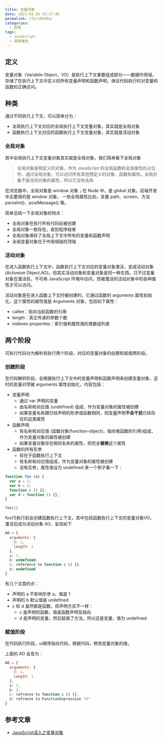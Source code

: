 ```yaml
---
title: 变量对象
date: 2021-03-26 15:17:46
permalink: /fe/16829a/
categories:
  - 前端
tags:
  - JavaScript
  - 调用堆栈
---
```

## 定义
变量对象（Variable Object，VO）是执行上下文重要组成部分——数据作用域，存储了在执行上下文中定义的所有变量声明和函数声明，保证代码执行时对变量和函数的正确访问。

## 种类
通过不同执行上下文，可以简单分为：
- 全局执行上下文对应的全局执行上下文变量对象，其实就是全局对象
- 函数执行上下文对应的函数执行上下文变量对象，其实就是活动对象

### 全局对象
其中全局执行上下文变量对象其实就是全局对象，我们简单看下全局对象
> 全局对象是预定义的对象，作为 JavaScript 的全局函数和全局属性的占位符，通过全局对象，可以访问所有其他预定义的对象、函数和属性。全局对象不是任何对象的属性，所以它没有名称

在浏览器中，全局对象是 window 对象；在 Node 中，是 global 对象。前端开发中主要用的是 window 对象，
一些全局属性比如，变量 path、screen，方法 parseInt()、postMessage() 等。

简单总结一下全局对象的特点：
- 全局对象在执行所有代码前被创建
- 全局对象一致存在，直到程序结束
- 全局对象保存了全局上下文中所有的变量和函数声明
- 全局变量对象位于作用域链的顶端

### 活动对象
在进入函数执行上下文中，函数执行上下文对应的变量对象激活，变成活动对象(Activeion Object,AO)。但其实活动对象和变量对象是同一种东西，只不过变量对象在激活前，不可再 JavaScript 环境中访问，而被激活的活动对象中的各种属性才可以访问。

活动对象是在进入函数上下文时被创建的，它通过函数的 arguments 属性初始化，这个属性的属性值是 Arguments 对象，包括如下属性：
- callee：指向当前函数的引用
- length：真正传递的参数个数
- indexes-properties：索引值和属性值的类数组列表

## 两个阶段
可执行代码分为解析和执行两个阶段，对应的变量对象的创建和赋值两阶段。

### 创建阶段
在代码解析阶段，会根据执行上下文中的变量声明和函数声明来创建变量对象，这时的变量对项被 arguments 属性初始化，内容包括：
- 变量声明
  - 通过 var 声明的变量
  - 由名称和对应值 (undefined) 组成，作为变量对象的属性被创建
  - 如果变量名称跟已经声明的形参或函数相同，则变量声明**不会干扰**已经存在的这类属性
- 函数声明
  - 有名称和对应值 (函数对象(function-object)，指向堆函数的引用)组成，作为变量对象的属性被创建
  - 如果变量对象存在相同名称的属性，则完全**替换**这个属性
- 函数的所有形参
  - 存在于函数执行上下文
  - 有名称和对应值组成，作为变量对象的属性被创建
  - 没有实参，属性值设为 undefined
来一个例子看一下：
```javascript
function foo (a) {
  var a = 2;
  var b = 3;
  function c () {};
  var d = function () {};
}

foo(1)
```
foo(1)执行前会创建函数执行上下文，其中包括函数执行上下文的变量对象VO，激活后成为活动对象 AO，呈现如下
```javascript
AO = {
  arguments: {
    0: 1,
    length: 1
  },
  a: 1,
  b: undefined,
  c: reference to function c () {},
  d: undefined
}
```
有几个注意的点：
- 声明的 a 不影响形参 a，值是 1
- 声明的 b 默认值是 undefined
- c 和 d 虽然都是函数，但声明方式不一样：
  - c 是声明的函数，值是函数声明及指向
  - d 是声明的变量，然后赋值了方法，所以还是变量，值为 undefined

### 赋值阶段
在代码执行阶段，ui顺序指向代码，根据代码，修改变量对象的值。

上面的 AO 会变为：
```javascript
AO = {
  arguments: {
    0: 1,
    length: 1
  },
  a: 2,
  b: 3,
  c: refrence to function c () {},
  d: refrence to FunctionExpression "d"
}
```

## 参考文章
- [JavaScript深入之变量对象](https://github.com/mqyqingfeng/Blog/issues/5)